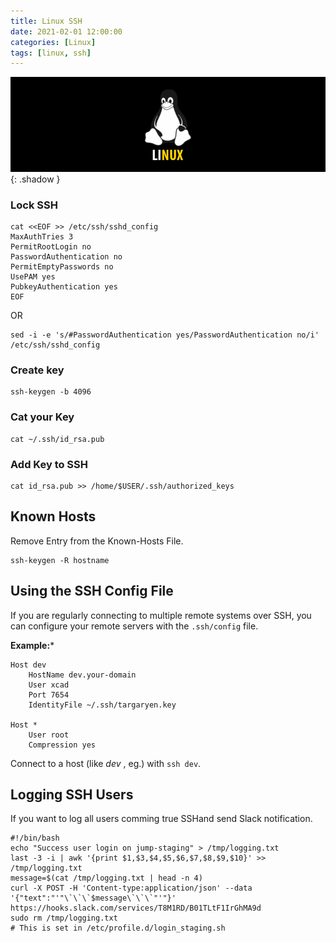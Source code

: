 ```yaml
---
title: Linux SSH
date: 2021-02-01 12:00:00
categories: [Linux]
tags: [linux, ssh]
---
```

<script defer data-domain="senad-d.github.io" src="https://plus.seki.ink/js/script.js"></script>
![](https://github.com/senad-d/senad-d.github.io/blob/main/_media/images/linux-banner.png?raw=true){: .shadow }

### Lock SSH
```shell
cat <<EOF >> /etc/ssh/sshd_config
MaxAuthTries 3
PermitRootLogin no
PasswordAuthentication no
PermitEmptyPasswords no
UsePAM yes
PubkeyAuthentication yes
EOF
```
OR
```shell
sed -i -e 's/#PasswordAuthentication yes/PasswordAuthentication no/i' /etc/ssh/sshd_config
```

### Create key
```shell
ssh-keygen -b 4096
```

### Cat your Key
```shell
cat ~/.ssh/id_rsa.pub
```

### Add Key to SSH
```shell
cat id_rsa.pub >> /home/$USER/.ssh/authorized_keys
```

## Known Hosts
Remove Entry from the Known-Hosts File.
```shell
ssh-keygen -R hostname
```

## Using the SSH Config File

If you are regularly connecting to multiple remote systems over SSH, you can configure your remote servers with the `.ssh/config` file.

**Example:***
```shell
Host dev
    HostName dev.your-domain
    User xcad
	Port 7654
    IdentityFile ~/.ssh/targaryen.key

Host *
    User root
    Compression yes
```

Connect to a host (like *dev* , eg.) with `ssh dev`.

## Logging SSH Users

If you want to log all users comming true SSHand send Slack notification.

```shell
#!/bin/bash
echo "Success user login on jump-staging" > /tmp/logging.txt
last -3 -i | awk '{print $1,$3,$4,$5,$6,$7,$8,$9,$10}' >> /tmp/logging.txt
message=$(cat /tmp/logging.txt | head -n 4)
curl -X POST -H 'Content-type:application/json' --data '{"text":"'"\`\`\`$message\`\`\`"'"}' https://hooks.slack.com/services/T8M1RD/B01TLtF1IrGhMA9d
sudo rm /tmp/logging.txt
# This is set in /etc/profile.d/login_staging.sh
```